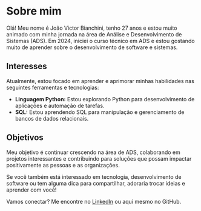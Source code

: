 # Sobre mim

Olá! Meu nome é João Victor Bianchini, tenho 27 anos e estou muito animado com minha jornada na área de Análise e Desenvolvimento de Sistemas (ADS). Em 2024, iniciei o curso técnico em ADS e estou gostando muito de aprender sobre o desenvolvimento de software e sistemas.

## Interesses

Atualmente, estou focado em aprender e aprimorar minhas habilidades nas seguintes ferramentas e tecnologias:

- **Linguagem Python:** Estou explorando Python para desenvolvimento de aplicações e automação de tarefas.
- **SQL:** Estou aprendendo SQL para manipulação e gerenciamento de bancos de dados relacionais.

## Objetivos

Meu objetivo é continuar crescendo na área de ADS, colaborando em projetos interessantes e contribuindo para soluções que possam impactar positivamente as pessoas e as organizações.

Se você também está interessado em tecnologia, desenvolvimento de software ou tem alguma dica para compartilhar, adoraria trocar ideias e aprender com você!

Vamos conectar? Me encontre no [LinkedIn](https://www.linkedin.com/in/joão-bianchini/) ou aqui mesmo no GitHub.
